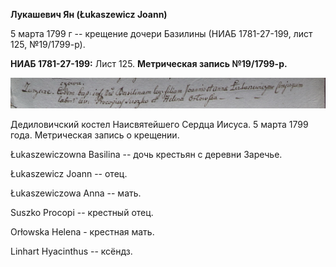 **Лукашевич Ян (Łukaszewicz Joann)**

5 марта 1799 г -- крещение дочери Базилины (НИАБ 1781-27-199, лист 125,
№19/1799-р).

**НИАБ 1781-27-199:** Лист 125. **Метрическая запись №19/1799-р.**

![](./media/075b88ff3d1471ba47f2086846e48868b626ba79.png)

Дедиловичский костел Наисвятейшего Сердца Иисуса. 5 марта 1799 года.
Метрическая запись о крещении.

Łukaszewiczowna Basilina -- дочь крестьян с деревни Заречье.

Łukaszewicz Joann -- отец.

Łukaszewiczowa Anna -- мать.

Suszko Procopi -- крестный отец.

Orłowska Helena - крестная мать.

Linhart Hyacinthus -- ксёндз.
